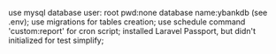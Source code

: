 use mysql database user: root pwd:none database name:ybankdb (see .env);
use migrations for tables creation;
use schedule command 'custom:report' for cron script;
installed Laravel Passport, but didn't initialized for test simplify;
